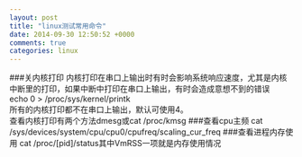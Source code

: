 ```yaml
---
layout: post
title: "linux测试常用命令"
date: 2014-09-30 12:50:52 +0000
comments: true
categories: linux
---
```


###关内核打印
内核打印在串口上输出时有时会影响系统响应速度，尤其是内核中断里的打印，如果中断中打印在串口上输出，有时会造成意想不到的错误  
    echo 0 > /proc/sys/kernel/printk    
所有的内核打印都不在串口上输出，默认可使用4。       
查看内核打印有两个方法dmesg或cat /proc/kmsg
###查看cpu主频
cat /sys/devices/system/cpu/cpu0/cpufreq/scaling_cur_freq
###查看进程内存使用
cat /proc/[pid]/status其中VmRSS一项就是内存使用情况

